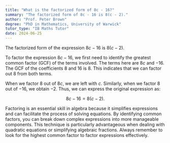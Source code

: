 ```yaml
---
title: "What is the factorized form of 8c - 16?"
summary: "The factorized form of 8c - 16 is 8(c - 2)."
author: "Prof. Peter Brown"
degree: "PhD in Mathematics, University of Warwick"
tutor_type: "IB Maths Tutor"
date: 2024-06-25
---
```


The factorized form of the expression $8c - 16$ is $8(c - 2)$.

To factor the expression $8c - 16$, we first need to identify the greatest common factor (GCF) of the terms involved. The terms here are $8c$ and $-16$. The GCF of the coefficients $8$ and $16$ is $8$. This indicates that we can factor out $8$ from both terms.

When we factor $8$ out of $8c$, we are left with $c$. Similarly, when we factor $8$ out of $-16$, we obtain $-2$. Thus, we can express the original expression as:

$$
8c - 16 = 8(c - 2).
$$

Factoring is an essential skill in algebra because it simplifies expressions and can facilitate the process of solving equations. By identifying common factors, you can break down complex expressions into more manageable components. This technique is particularly advantageous when dealing with quadratic equations or simplifying algebraic fractions. Always remember to look for the highest common factor to factor expressions effectively.
    